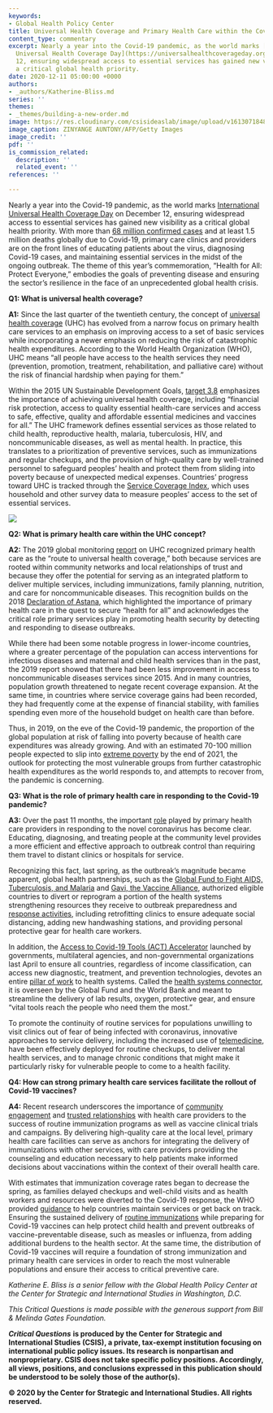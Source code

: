 ```yaml
---
keywords:
- Global Health Policy Center
title: Universal Health Coverage and Primary Health Care within the Covid-19 Context
content_type: commentary
excerpt: Nearly a year into the Covid-19 pandemic, as the world marks [International
  Universal Health Coverage Day](https://universalhealthcoverageday.org/) on December
  12, ensuring widespread access to essential services has gained new visibility as
  a critical global health priority.
date: 2020-12-11 05:00:00 +0000
authors:
- _authors/Katherine-Bliss.md
series: ''
themes:
- _themes/building-a-new-order.md
image: https://res.cloudinary.com/csisideaslab/image/upload/v1613071848/health-commission/GettyImages-1211010481_jifpgl.jpg
image_caption: ZINYANGE AUNTONY/AFP/Getty Images
image_credit: ''
pdf: ''
is_commission_related:
  description: ''
  related_event: ''
references: ''

---
```

Nearly a year into the Covid-19 pandemic, as the world marks [International Universal Health Coverage Day](https://universalhealthcoverageday.org/) on December 12, ensuring widespread access to essential services has gained new visibility as a critical global health priority. With more than [68 million confirmed cases](https://coronavirus.jhu.edu/map.html) and at least 1.5 million deaths globally due to Covid-19, primary care clinics and providers are on the front lines of educating patients about the virus, diagnosing Covid-19 cases, and maintaining essential services in the midst of the ongoing outbreak. The theme of this year’s commemoration, “Health for All: Protect Everyone,” embodies the goals of preventing disease and ensuring the sector’s resilience in the face of an unprecedented global health crisis.

**Q1: What is universal health coverage?**

**A1:** Since the last quarter of the twentieth century, the concept of [universal health coverage](https://www.who.int/news-room/q-a-detail/q-a-universal-health-coverage) (UHC) has evolved from a narrow focus on primary health care services to an emphasis on improving access to a set of basic services while incorporating a newer emphasis on reducing the risk of catastrophic health expenditures. According to the World Health Organization (WHO), UHC means “all people have access to the health services they need (prevention, promotion, treatment, rehabilitation, and palliative care) without the risk of financial hardship when paying for them.”

Within the 2015 UN Sustainable Development Goals, [target 3.8](https://www.un.org/sustainabledevelopment/health/) emphasizes the importance of achieving universal health coverage, including “financial risk protection, access to quality essential health-care services and access to safe, effective, quality and affordable essential medicines and vaccines for all.” The UHC framework defines essential services as those related to child health, reproductive health, malaria, tuberculosis, HIV, and noncommunicable diseases, as well as mental health. In practice, this translates to a prioritization of preventive services, such as immunizations and regular checkups, and the provision of high-quality care by well-trained personnel to safeguard peoples’ health and protect them from sliding into poverty because of unexpected medical expenses. Countries’ progress toward UHC is tracked through the [Service Coverage Index](https://apps.who.int/iris/bitstream/handle/10665/259817/9789241513555-eng.pdf;jsessionid=29F90743F59B0A200212B47BF7E03DC0?sequence=1), which uses household and other survey data to measure peoples’ access to the set of essential services.

[![](https://csis-website-prod.s3.amazonaws.com/s3fs-public/201216_Timeline_Health_Coverage.jpg)](https://csis-website-prod.s3.amazonaws.com/s3fs-public/201216_Timeline_Health_Coverage.jpg "Universal Healthcare Coverage Timeline")

**Q2: What is primary health care within the UHC concept?**

**A2:** The 2019 global monitoring [report](https://www.who.int/healthinfo/universal_health_coverage/report/uhc_report_2019.pdf) on UHC recognized primary health care as the “route to universal health coverage,” both because services are rooted within community networks and local relationships of trust and because they offer the potential for serving as an integrated platform to deliver multiple services, including immunizations, family planning, nutrition, and care for noncommunicable diseases. This recognition builds on the 2018 [Declaration of Astana](https://apps.who.int/iris/bitstream/handle/10665/328123/WHO-HIS-SDS-2018.61-eng.pdf?sequence=1&isAllowed=y), which highlighted the importance of primary health care in the quest to secure “health for all” and acknowledges the critical role primary services play in promoting health security by detecting and responding to disease outbreaks.

While there had been some notable progress in lower-income countries, where a greater percentage of the population can access interventions for infectious diseases and maternal and child health services than in the past, the 2019 report showed that there had been less improvement in access to noncommunicable diseases services since 2015. And in many countries, population growth threatened to negate recent coverage expansion. At the same time, in countries where service coverage gains had been recorded, they had frequently come at the expense of financial stability, with families spending even more of the household budget on health care than before.

Thus, in 2019, on the eve of the Covid-19 pandemic, the proportion of the global population at risk of falling into poverty because of health care expenditures was already growing. And with an estimated 70-100 million people expected to slip into [extreme poverty](https://blogs.worldbank.org/opendata/updated-estimates-impact-covid-19-global-poverty) by the end of 2021, the outlook for protecting the most vulnerable groups from further catastrophic health expenditures as the world responds to, and attempts to recover from, the pandemic is concerning.

**Q3: What is the role of primary health care in responding to the Covid-19 pandemic?**

**A3:** Over the past 11 months, the important [role](https://www.globalfinancingfacility.org/community-based-primary-healthcare-covid-19) played by primary health care providers in responding to the novel coronavirus has become clear. Educating, diagnosing, and treating people at the community level provides a more efficient and effective approach to outbreak control than requiring them travel to distant clinics or hospitals for service.

Recognizing this fact, last spring, as the outbreak’s magnitude became apparent, global health partnerships, such as the [Global Fund to Fight AIDS, Tuberculosis, and Malaria](https://www.theglobalfund.org/en/covid-19/grants/) and [Gavi, the Vaccine Alliance](https://www.gavi.org/news/media-room/covid-19-gavi-steps-response-pandemic), authorized eligible countries to divert or reprogram a portion of the health systems strengthening resources they receive to outbreak preparedness and [response activities](https://apps.who.int/iris/bitstream/handle/10665/331921/Primary-care-COVID-19-eng.pdf?sequence=1&isAllowed=y), including retrofitting clinics to ensure adequate social distancing, adding new handwashing stations, and providing personal protective gear for health care workers.

In addition, the [Access to Covid-19 Tools (ACT) Accelerator](https://www.who.int/initiatives/act-accelerator) launched by governments, multilateral agencies, and non-governmental organizations last April to ensure all countries, regardless of income classification, can access new diagnostic, treatment, and prevention technologies, devotes an entire [pillar of work](https://www.who.int/news/item/26-06-2020-act-accelerator-update) to health systems. Called the [health systems connector](https://www.globalcitizen.org/en/content/covid19-act-accelerator-explainer/), it is overseen by the Global Fund and the World Bank and meant to streamline the delivery of lab results, oxygen, protective gear, and ensure “vital tools reach the people who need them the most.”

To promote the continuity of routine services for populations unwilling to visit clinics out of fear of being infected with coronavirus, innovative approaches to service delivery, including the increased use of [telemedicine](https://www.frontiersin.org/articles/10.3389/fpubh.2020.556720/full), have been effectively deployed for routine checkups, to deliver mental health services, and to manage chronic conditions that might make it particularly risky for vulnerable people to come to a health facility.

**Q4: How can strong primary health care services facilitate the rollout of Covid-19 vaccines?**

**A4:** Recent research underscores the importance of [community engagement](https://bmcpublichealth.biomedcentral.com/articles/10.1186/s12889-019-7978-4) and [trusted relationships](https://media.ifrc.org/ifrc/press-release/ifrc-success-covid-19-vaccine-relies-ability-address-mistrust-pandemic/) with health care providers to the success of routine immunization programs as well as vaccine clinical trials and campaigns. By delivering high-quality care at the local level, primary health care facilities can serve as anchors for integrating the delivery of immunizations with other services, with care providers providing the counseling and education necessary to help patients make informed decisions about vaccinations within the context of their overall health care.

With estimates that immunization coverage rates began to decrease the spring, as families delayed checkups and well-child visits and as health workers and resources were diverted to the Covid-19 response, the WHO provided [guidance](https://apps.who.int/iris/bitstream/handle/10665/331925/Routine-immunization-services-COVID-19-eng.pdf?sequence=1&isAllowed=y) to help countries maintain services or get back on track. Ensuring the sustained delivery of [routine immunizations](https://www.unicef.org/press-releases/who-and-unicef-warn-decline-vaccinations-during-covid-19) while preparing for Covid-19 vaccines can help protect child health and prevent outbreaks of vaccine-preventable disease, such as measles or influenza, from adding additional burdens to the health sector. At the same time, the distribution of Covid-19 vaccines will require a foundation of strong immunization and primary health care services in order to reach the most vulnerable populations and ensure their access to critical preventive care.

_Katherine E. Bliss is a senior fellow with the Global Health Policy Center at the Center for Strategic and International Studies in Washington, D.C._

_This Critical Questions is made possible with the generous support from Bill & Melinda Gates Foundation._

**_Critical Questions_** **is produced by the Center for Strategic and International Studies (CSIS), a private, tax-exempt institution focusing on international public policy issues. Its research is nonpartisan and nonproprietary. CSIS does not take specific policy positions. Accordingly, all views, positions, and conclusions expressed in this publication should be understood to be solely those of the author(s).**

**© 2020 by the Center for Strategic and International Studies. All rights reserved.**